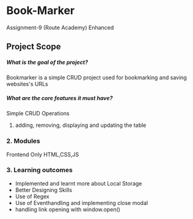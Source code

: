 # Book-Marker
Assignment-9 (Route Academy) Enhanced

## Project Scope
##### What is the goal of the project?
Bookmarker is a simple CRUD project used for bookmarking and saving websites's URLs

##### What are the core features it must have?
Simple CRUD Operations
1. adding, removing, displaying and updating the table

### 2. Modules

Frontend Only
HTML,CSS,JS


### 3. Learning outcomes

- Implemented and learnt more about Local Storage
- Better Designing Skills
- Use of Regex 
- Use of Eventhandling and implementing close modal
- handling link opening with window.open()